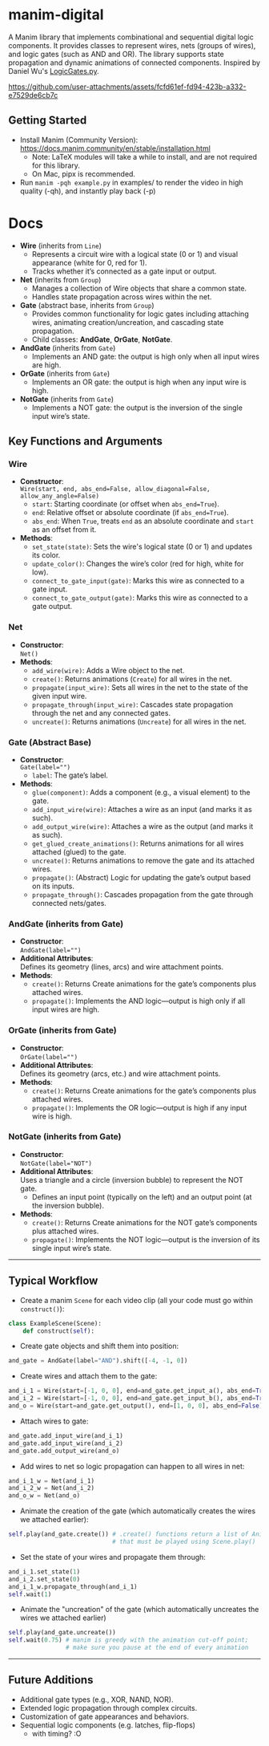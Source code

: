 # manim-digital
A Manim library that implements combinational and sequential digital logic components. It provides classes to represent wires, nets (groups of wires), and logic gates (such as AND and OR). The library supports state propagation and dynamic animations of connected components. Inspired by Daniel Wu's [LogicGates.py](https://github.com/Daniel20010822/Manim-animation/blob/main/LogicGates.py).


https://github.com/user-attachments/assets/fcfd61ef-fd94-423b-a332-e7529de6cb7c


## Getting Started
- Install Manim (Community Version): https://docs.manim.community/en/stable/installation.html
    - Note: LaTeX modules will take a while to install, and are not required for this library.
    - On Mac, pipx is recommended.
- Run `manim -pqh example.py` in examples/ to render the video in high quality (-qh), and instantly play back (-p)

# Docs

- **Wire** (inherits from `Line`)
  - Represents a circuit wire with a logical state (0 or 1) and visual appearance (white for 0, red for 1).
  - Tracks whether it’s connected as a gate input or output.
- **Net** (inherits from `Group`)
  - Manages a collection of Wire objects that share a common state.
  - Handles state propagation across wires within the net.
- **Gate** (abstract base, inherits from `Group`)
  - Provides common functionality for logic gates including attaching wires, animating creation/uncreation, and cascading state propagation.
  - Child classes: **AndGate**, **OrGate**, **NotGate**.
- **AndGate** (inherits from `Gate`)
  - Implements an AND gate: the output is high only when all input wires are high.
- **OrGate** (inherits from `Gate`)
  - Implements an OR gate: the output is high when any input wire is high.
- **NotGate** (inherits from `Gate`)
  - Implements a NOT gate: the output is the inversion of the single input wire’s state.

## Key Functions and Arguments

### Wire
- **Constructor**:  
  `Wire(start, end, abs_end=False, allow_diagonal=False, allow_any_angle=False)`  
  - `start`: Starting coordinate (or offset when `abs_end=True`).
  - `end`: Relative offset or absolute coordinate (if `abs_end=True`).
  - `abs_end`: When `True`, treats `end` as an absolute coordinate and `start` as an offset from it.
- **Methods**:
  - `set_state(state)`: Sets the wire's logical state (0 or 1) and updates its color.
  - `update_color()`: Changes the wire’s color (red for high, white for low).
  - `connect_to_gate_input(gate)`: Marks this wire as connected to a gate input.
  - `connect_to_gate_output(gate)`: Marks this wire as connected to a gate output.

### Net
- **Constructor**:  
  `Net()`
- **Methods**:
  - `add_wire(wire)`: Adds a Wire object to the net.
  - `create()`: Returns animations (`Create`) for all wires in the net.
  - `propagate(input_wire)`: Sets all wires in the net to the state of the given input wire.
  - `propagate_through(input_wire)`: Cascades state propagation through the net and any connected gates.
  - `uncreate()`: Returns animations (`Uncreate`) for all wires in the net.

### Gate (Abstract Base)
- **Constructor**:  
  `Gate(label="")`
  - `label`: The gate’s label.
- **Methods**:
  - `glue(component)`: Adds a component (e.g., a visual element) to the gate.
  - `add_input_wire(wire)`: Attaches a wire as an input (and marks it as such).
  - `add_output_wire(wire)`: Attaches a wire as the output (and marks it as such).
  - `get_glued_create_animations()`: Returns animations for all wires attached (glued) to the gate.
  - `uncreate()`: Returns animations to remove the gate and its attached wires.
  - `propagate()`: (Abstract) Logic for updating the gate’s output based on its inputs.
  - `propagate_through()`: Cascades propagation from the gate through connected nets/gates.

### AndGate (inherits from Gate)
- **Constructor**:  
  `AndGate(label="")`
- **Additional Attributes**:  
  Defines its geometry (lines, arcs) and wire attachment points.
- **Methods**:
  - `create()`: Returns Create animations for the gate’s components plus attached wires.
  - `propagate()`: Implements the AND logic—output is high only if all input wires are high.

### OrGate (inherits from Gate)
- **Constructor**:  
  `OrGate(label="")`
- **Additional Attributes**:  
  Defines its geometry (arcs, etc.) and wire attachment points.
- **Methods**:
  - `create()`: Returns Create animations for the gate’s components plus attached wires.
  - `propagate()`: Implements the OR logic—output is high if any input wire is high.

### NotGate (inherits from Gate)
- **Constructor**:  
  `NotGate(label="NOT")`
- **Additional Attributes**:  
  Uses a triangle and a circle (inversion bubble) to represent the NOT gate.
  - Defines an input point (typically on the left) and an output point (at the inversion bubble).
- **Methods**:
  - `create()`: Returns Create animations for the NOT gate’s components plus attached wires.
  - `propagate()`: Implements the NOT logic—output is the inversion of its single input wire’s state.

---

## Typical Workflow

- Create a manim `Scene` for each video clip (all your code must go within `construct()`):

```python
class ExampleScene(Scene):
    def construct(self):
```

- Create gate objects and shift them into position:

```python
and_gate = AndGate(label="AND").shift([-4, -1, 0])
```

- Create wires and attach them to the gate:

```python
and_i_1 = Wire(start=[-1, 0, 0], end=and_gate.get_input_a(), abs_end=True)
and_i_2 = Wire(start=[-1, 0, 0], end=and_gate.get_input_b(), abs_end=True)
and_o = Wire(start=and_gate.get_output(), end=[1, 0, 0], abs_end=False)
```

- Attach wires to gate:

```python
and_gate.add_input_wire(and_i_1)
and_gate.add_input_wire(and_i_2)
and_gate.add_output_wire(and_o)
```

- Add wires to net so logic propagation can happen to all wires in net:

```python
and_i_1_w = Net(and_i_1)
and_i_2_w = Net(and_i_2)
and_o_w = Net(and_o)
```

- Animate the creation of the gate (which automatically creates the wires we attached earlier):

```python
self.play(and_gate.create()) # .create() functions return a list of Animations 
                             # that must be played using Scene.play()
```

- Set the state of your wires and propagate them through:

```python
and_i_1.set_state(1)
and_i_2.set_state(0)
and_i_1_w.propagate_through(and_i_1)
self.wait(1)
```

- Animate the "uncreation" of the gate (which automatically uncreates the wires we attached earlier)

```python
self.play(and_gate.uncreate())
self.wait(0.75) # manim is greedy with the animation cut-off point;
                # make sure you pause at the end of every animation
```

---

## Future Additions
- Additional gate types (e.g., XOR, NAND, NOR).
- Extended logic propagation through complex circuits.
- Customization of gate appearances and behaviors.
- Sequential logic components (e.g. latches, flip-flops)
    - with timing? :O
